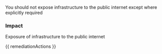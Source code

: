 
You should not expose infrastructure to the public internet except where explicitly required

### Impact
Exposure of infrastructure to the public internet

<!-- DO NOT CHANGE -->
{{ remediationActions }}

